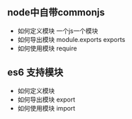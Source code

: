 ## node中自带commonjs
- 如何定义模块 一个js一个模块
- 如何导出模块 module.exports exports
- 如何使用模块 require

## es6 支持模块
- 如何定义模块
- 如何导出模块 export
- 如何使用模块 import
